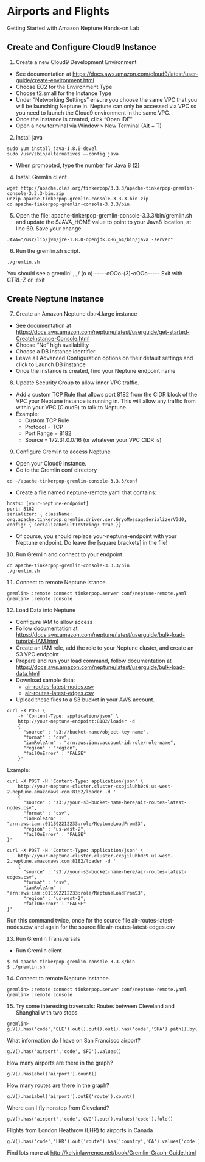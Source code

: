 # Airports and Flights

Getting Started with Amazon Neptune Hands-on Lab

## Create and Configure Cloud9 Instance

1. Create a new Cloud9 Development Environment
  * See documentation at https://docs.aws.amazon.com/cloud9/latest/user-guide/create-environment.html
  * Choose EC2 for the Environment Type
  * Choose t2.small for the Instance Type
  * Under “Networking Settings” ensure you choose the same VPC that you will be launching Neptune in. Neptune can only be accessed via VPC so you need to launch the Cloud9 environment in the same VPC.
  * Once the instance is created, click “Open IDE”
  * Open a new terminal via Window > New Terminal (Alt + T)

2. Install java
```
sudo yum install java-1.8.0-devel
sudo /usr/sbin/alternatives –-config java
```
  * When promopted, type the number for Java 8 (2)

4. Install Gremlin client
```
wget http://apache.claz.org/tinkerpop/3.3.3/apache-tinkerpop-gremlin-console-3.3.3-bin.zip 
unzip apache-tinkerpop-gremlin-console-3.3.3-bin.zip 
cd apache-tinkerpop-gremlin-console-3.3.3/bin
```
5. Open the file: apache-tinkerpop-gremlin-console-3.3.3/bin/gremlin.sh and update the $JAVA_HOME value to point to your Java8 location, at line 69. Save your change.
```
JAVA="/usr/lib/jvm/jre-1.8.0-openjdk.x86_64/bin/java -server"
```
6. Run the gremlin.sh script.
```
./gremlin.sh
```
You should see a gremlin!
         \,,,/
         (o o)
-----oOOo-(3)-oOOo-----
Exit with CTRL-Z or :exit

## Create Neptune Instance

7.	Create an Amazon Neptune db.r4.large instance
  *	See documentation at	https://docs.aws.amazon.com/neptune/latest/userguide/get-started-CreateInstance-Console.html
  * Choose “No” high availability
  * Choose a DB instance identifier
  * Leave all Advanced Configuration options on their default settings and click to Launch DB instance
  * Once the instance is created, find your Neptune endpoint name
8. Update Security Group to allow inner VPC traffic.
  * Add a custom TCP Rule that allows port 8182 from the CIDR block of the VPC your Neptune instance is running in. This will allow any traffic from within your VPC (Cloud9) to talk to Neptune.
  * Example:
    *	Custom TCP Rule
    * Protocol = TCP
    * Port Range = 8182
    * Source = 172.31.0.0/16 (or whatever your VPC CIDR is)

9.	Configure Gremlin to access Neptune
  * Open your Cloud9 instance.
  * Go to the Gremlin conf directory
```
cd ~/apache-tinkerpop-gremlin-console-3.3.3/conf
```
  * Create a file named neptune-remote.yaml that contains:
```
hosts: [your-neptune-endpoint]
port: 8182
serializer: { className: org.apache.tinkerpop.gremlin.driver.ser.GryoMessageSerializerV3d0, config: { serializeResultToString: true }}
```
  * Of course, you should replace your-neptune-endpoint with your Neptune endpoint. Do leave the [square brackets] in the file!
10. Run Gremlin and connect to your endpoint
```
cd apache-tinkerpop-gremlin-console-3.3.3/bin
./gremlin.sh
```
11. Connect to remote Neptune istance.
```
gremlin> :remote connect tinkerpop.server conf/neptune-remote.yaml
gremlin> :remote console
```
12.	Load Data into Neptune
  * Configure IAM to allow access
  * Follow documentation at https://docs.aws.amazon.com/neptune/latest/userguide/bulk-load-tutorial-IAM.html
  * Create an IAM role, add the role to your Neptune cluster, and create an S3 VPC endpoint
  * Prepare and run your load command, follow documentation at https://docs.aws.amazon.com/neptune/latest/userguide/bulk-load-data.html 
  * Download sample data:
    * [air-routes-latest-nodes.csv](https://raw.githubusercontent.com/paulfryer/neptune-developer-workshop/master/Labs/Airports/air-routes-latest-nodes.csv)
    * [air-routes-latest-edges.csv](https://raw.githubusercontent.com/paulfryer/neptune-developer-workshop/master/Labs/Airports/air-routes-latest-edges.csv)
  * Upload these files to a S3 bucket in your AWS account.
```
curl -X POST \
    -H 'Content-Type: application/json' \
    http://your-neptune-endpoint:8182/loader -d '
    { 
      "source" : "s3://bucket-name/object-key-name", 
      "format" : "csv",  
      "iamRoleArn" : "arn:aws:iam::account-id:role/role-name", 
      "region" : "region", 
      "failOnError" : "FALSE"
    }'
```
Example:
```
curl -X POST -H 'Content-Type: application/json' \
    http://your-neptune-cluster.cluster-cxpjiluhh0c9.us-west-2.neptune.amazonaws.com:8182/loader -d '
    { 
      "source" : "s3://your-s3-bucket-name-here/air-routes-latest-nodes.csv", 
      "format" : "csv",  
      "iamRoleArn" : "arn:aws:iam::011592212233:role/NeptuneLoadFromS3", 
      "region" : "us-west-2", 
      "failOnError" : "FALSE"
}'

curl -X POST -H 'Content-Type: application/json' \
    http://your-neptune-cluster.cluster-cxpjiluhh0c9.us-west-2.neptune.amazonaws.com:8182/loader -d '
    { 
      "source" : "s3://your-s3-bucket-name-here/air-routes-latest-edges.csv", 
      "format" : "csv",  
      "iamRoleArn" : "arn:aws:iam::011592212233:role/NeptuneLoadFromS3", 
      "region" : "us-west-2", 
      "failOnError" : "FALSE"
}'
```

Run this command twice, once for the source file air-routes-latest-nodes.csv and again for the source file air-routes-latest-edges.csv

13.	Run Gremlin Transversals
  * Run Gremlin client
```
$ cd apache-tinkerpop-gremlin-console-3.3.3/bin
$ ./gremlin.sh
```
14. Connect to remote Neptune instance.
```
gremlin> :remote connect tinkerpop.server conf/neptune-remote.yaml
gremlin> :remote console
```
15. Try some interesting traversals:
Routes between Cleveland and Shanghai with two stops
```
gremlin> g.V().has('code','CLE').out().out().out().has('code','SHA').path().by('code')
```
What information do I have on San Francisco airport?
```
g.V().has('airport','code','SFO').values()
```
How many airports are there in the graph?
```
g.V().hasLabel('airport').count()
```
How many routes are there in the graph?
```
g.V().hasLabel('airport').outE('route').count()
```
Where can I fly nonstop from Cleveland?
```
g.V().has('airport','code','CVG').out().values('code').fold()
```
Flights from London Heathrow (LHR) to airports in Canada
```
g.V().has('code','LHR').out('route').has('country','CA').values('code')
```
Find lots more at http://kelvinlawrence.net/book/Gremlin-Graph-Guide.html
